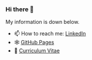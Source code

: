 ### Hi there 👋

My information is down below.

<!--
**J-JunShim/J-JunShim** is a ✨ _special_ ✨ repository because its `README.md` (this file) appears on your GitHub profile.

Here are some ideas to get you started:

- 🔭 I’m currently working on ...
- 🌱 I’m currently learning ...
- 👯 I’m looking to collaborate on ...
- 🤔 I’m looking for help with ...
- 💬 Ask me about ...
- 😄 Pronouns: ...
- ⚡ Fun fact: ...

-->
- 📫 How to reach me: [LinkedIn](https://www.linkedin.com/in/jjunshim/)
- 🕸️ [GitHub Pages](https://jjunshim.github.io/)
- 📜 [Curriculum Vitae](/CV-JaejunShim.pdf)
